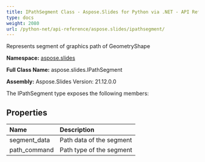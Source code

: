 ```yaml
---
title: IPathSegment Class - Aspose.Slides for Python via .NET - API Reference
type: docs
weight: 2080
url: /python-net/api-reference/aspose.slides/ipathsegment/
---
```


Represents segment of graphics path of GeometryShape

**Namespace:** [aspose.slides](/python-net/api-reference/aspose.slides/)

**Full Class Name:** aspose.slides.IPathSegment

**Assembly:**  Aspose.Slides Version: 21.12.0.0

The IPathSegment type exposes the following members:
## **Properties**
|**Name**|**Description**|
| :- | :- |
|segment_data|Path data of the segment|
|path_command|Path type of the segment|
